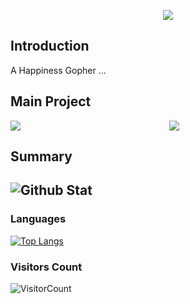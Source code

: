 <p align="center">
    <img align="center" src="https://raw.githubusercontent.com/egonelbre/gophers/master/.thumb/animation/gopher-dance-long-3x.gif"/>
</p>

## Introduction
A Happiness Gopher ...

## Main Project

<p align="center">
    <a href="https://github.com/shit-hub/shit-hub.github.io">
      <img align="left" src="https://github-readme-stats.vercel.app/api/pin/?theme=buefy&username=shit-hub&repo=shit-hub.github.io" />
    </a>
    <a href="https://github.com/shit-hub/blog">
      <img align="center" src="https://github-readme-stats.vercel.app/api/pin/?theme=buefy&username=shit-hub&repo=blog" />
    </a>
</p>

<!--
[![HomePage](https://github-readme-stats.vercel.app/api/pin/?username=shit-hub&repo=shit-hub.github.io)](https://github.com/shit-hub/shit-hub.github.io)

[![blog](https://github-readme-stats.vercel.app/api/pin/?username=shit-hub&repo=blog)](https://github.com/shit-hub/blog)
-->


## Summary
![Github Stat](https://github-readme-stats.vercel.app/api?username=shit-hub&hide_title=true&show_icons=true&theme=buefy&hide_border=true)
---

### Languages
[![Top Langs](https://github-readme-stats.vercel.app/api/top-langs/?username=shit-hub&hide_title=true&hide_border=true)](https://github.com/shithub)

### Visitors Count 
![VisitorCount](https://profile-counter.glitch.me/{shit-hub}/count.svg)
